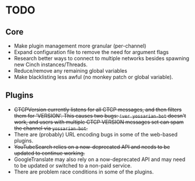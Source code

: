 TODO
====

## Core

* Make plugin management more granular (per-channel)
* Expand configuration file to remove the need for argument flags
* Research better ways to connect to multiple networks besides spawning new
Cinch instances/Threads.
* Reduce/remove any remaining global variables
* Make blacklisting less awful (no monkey patch or global variable).

## Plugins

* ~~CTCPVersion currently listens for all CTCP messages, and then filters them
for 'VERSION'. This causes two bugs: `!ver yossarian-bot` doesn't work, and
users with multiple CTCP VERSION messages set can spam the channel via `yossarian-bot`.~~
* There are (probably) URL encoding bugs in some of the web-based plugins.
* ~~YouTubeSearch relies on a now-deprecated API and needs to be updated to
continue working.~~
* GoogleTranslate may also rely on a now-deprecated API and may need to be updated
or switched to a non-paid service.
* There are problem race conditions in some of the plugins.
